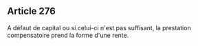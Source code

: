 Article 276
----
A défaut de capital ou si celui-ci n'est pas suffisant, la prestation
compensatoire prend la forme d'une rente.
